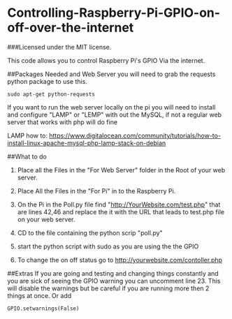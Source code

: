 Controlling-Raspberry-Pi-GPIO-on-off-over-the-internet
======================================
###Licensed under the MIT license.

This code allows you to control Raspberry Pi's GPIO
Via the internet.

##Packages Needed and Web Server
you will need to grab the requests python package to use this.

    sudo apt-get python-requests


If you want to run the web server locally on the pi you will need to install and configure "LAMP" or "LEMP" with out the MySQL, if not a regular web server that works with php will do fine

LAMP how to: https://www.digitalocean.com/community/tutorials/how-to-install-linux-apache-mysql-php-lamp-stack-on-debian

##What to do

1. Place all the Files in the "For Web Server" folder in the Root of your web server.

2. Place All the Files in the "For Pi" in to the Raspberry Pi.

4. On the Pi in the Poll.py file find "http://YourWebsite.com/test.php" that are lines 42,46 and replace the it with the URL that leads to test.php file on your web server.

5. CD to the file containing the python scrip "poll.py"

6. start the python script with sudo as you are using the the GPIO

7. To change the on off status go to http://yourwebsite.com/contoller.php

##Extras
If you are going and testing and changing things constantly and you are sick of seeing the GPIO warning you can uncomment line 23. This will disable the warnings but be careful if you are running more then 2 things at once. Or add

    GPIO.setwarnings(False)
